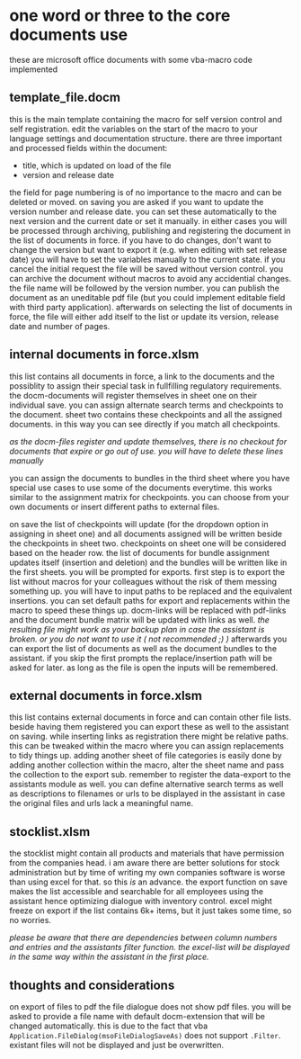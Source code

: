 # one word or three to the core documents use

these are microsoft office documents with some vba-macro code implemented

## template_file.docm
this is the main template containing the macro for self version control and self registration. edit the variables on the start of the macro to your language settings and documentation structure.
there are three important and processed fields within the document:
* title, which is updated on load of the file
* version and release date

the field for page numbering is of no importance to the macro and can be deleted or moved. on saving you are asked if you want to update the version number and release date. you can set these automatically to the next version and the current date or set it manually. in either cases you will be processed through archiving, publishing and registering the document in the list of documents in force. if you have to do changes, don't want to change the version but want to export it (e.g. when editing with set release date) you will have to set the variables manually to the current state. if you cancel the initial request the file will be saved without version control.
you can archive the document without macros to avoid any accidential changes. the file name will be followed by the version number.
you can publish the document as an uneditable pdf file (but you could implement editable field with third party application).
afterwards on selecting the list of documents in force, the file will either add itself to the list or update its version, release date and number of pages.
 
## internal documents in force.xlsm
this list contains all documents in force, a link to the documents and the possiblity to assign their special task in fullfilling regulatory requirements. the docm-documents will register themselves in sheet one on their individual save. you can assign alternate search terms and checkpoints to the document. sheet two contains these checkpoints and all the assigned documents. in this way you can see directly if you match all checkpoints.

*as the docm-files register and update themselves, there is no checkout for documents that expire or go out of use. you will have to delete these lines manually*

you can assign the documents to bundles in the third sheet where you have special use cases to use some of the documents everytime. this works similar to the assignment matrix for checkpoints. you can choose from your own documents or insert different paths to external files.

on save the list of checkpoints will update (for the dropdown option in assigning in sheet one) and all documents assigned will be written beside the checkpoints in sheet two. checkpoints on sheet one will be considered based on the header row. the list of documents for bundle assignment updates itself (insertion and deletion) and the bundles will be written like in the first sheets.
you will be prompted for exports. first step is to export the list without macros for your colleagues without the risk of them messing something up. you will have to input paths to be replaced and the equivalent insertions. you can set default paths for export and replacements within the macro to speed these things up. docm-links will be replaced with pdf-links and the document bundle matrix will be updated with links as well. *the resulting file might work as your backup plan in case the assistant is broken. or you do not want to use it ( not recommended ;) )* 
afterwards you can export the list of documents as well as the document bundles to the assistant. if you skip the first prompts the replace/insertion path will be asked for later. as long as the file is open the inputs will be remembered.

## external documents in force.xlsm
this list contains external documents in force and can contain other file lists. beside having them registered you can export these as well to the assistant on saving. while inserting links as registration there might be relative paths. this can be tweaked within the macro where you can assign replacements to tidy things up. adding another sheet of file categories is easily done by adding another collection within the macro, alter the sheet name and pass the collection to the export sub. remember to register the data-export to the assistants module as well. you can define alternative search terms as well as descriptions to filenames or urls to be displayed in the assistant in case the original files and urls lack a meaningful name.

## stocklist.xlsm
the stocklist might contain all products and materials that have permission from the companies head. i am aware there are better solutions for stock administration but by time of writing my own companies software is worse than using excel for that. so this *is* an advance. the export function on save makes the list accessible and searchable for all employees using the assistant hence optimizing dialogue with inventory control. excel might freeze on export if the list contains 6k+ items, but it just takes some time, so no worries.

*please be aware that there are dependencies between column numbers and entries and the assistants filter function. the excel-list will be displayed in the same way within the assistant in the first place.*

## thoughts and considerations
on export of files to pdf the file dialogue does not show pdf files. you will be asked to provide a file name with default docm-extension that will be changed automatically. this is due to the fact that vba `Application.FileDialog(msoFileDialogSaveAs)` does not support `.Filter`. existant files will not be displayed and just be overwritten.